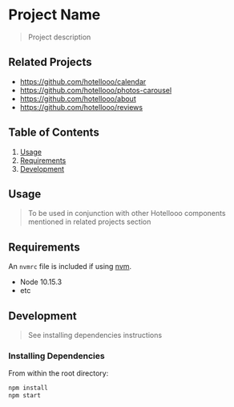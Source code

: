 # Project Name

> Project description

## Related Projects

  - https://github.com/hotellooo/calendar
  - https://github.com/hotellooo/photos-carousel
  - https://github.com/hotellooo/about
  - https://github.com/hotellooo/reviews

## Table of Contents

1. [Usage](#Usage)
1. [Requirements](#requirements)
1. [Development](#development)

## Usage

> To be used in conjunction with other Hotellooo components mentioned in related projects section

## Requirements

An `nvmrc` file is included if using [nvm](https://github.com/creationix/nvm).

- Node 10.15.3
- etc

## Development

> See installing dependencies instructions

### Installing Dependencies

From within the root directory:

```sh
npm install
npm start
```

